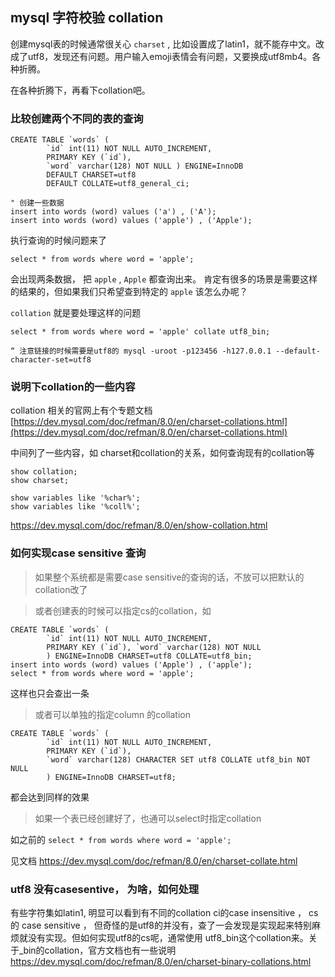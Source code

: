 ## mysql 字符校验 collation 

创建mysql表的时候通常很关心 `charset` , 比如设置成了latin1，就不能存中文。改成了utf8，发现还有问题。用户输入emoji表情会有问题，又要换成utf8mb4。各种折腾。

在各种折腾下，再看下collation吧。

### 比较创建两个不同的表的查询

```
CREATE TABLE `words` ( 
        `id` int(11) NOT NULL AUTO_INCREMENT,  
        PRIMARY KEY (`id`), 
        `word` varchar(128) NOT NULL ) ENGINE=InnoDB 
        DEFAULT CHARSET=utf8 
        DEFAULT COLLATE=utf8_general_ci;

" 创建一些数据
insert into words (word) values ('a') , ('A');
insert into words (word) values ('apple') , ('Apple');

```

执行查询的时候问题来了

```
select * from words where word = 'apple';
```

会出现两条数据， 把 `apple` , `Apple` 都查询出来。 肯定有很多的场景是需要这样的结果的，但如果我们只希望查到特定的 `apple` 该怎么办呢？

`collation` 就是要处理这样的问题

```
select * from words where word = 'apple' collate utf8_bin;

“ 注意链接的时候需要是utf8的 mysql -uroot -p123456 -h127.0.0.1 --default-character-set=utf8
```


### 说明下collation的一些内容

collation 相关的官网上有个专题文档 [https://dev.mysql.com/doc/refman/8.0/en/charset-collations.html](https://dev.mysql.com/doc/refman/8.0/en/charset-collations.html)

中间列了一些内容，如 charset和collation的关系，如何查询现有的collation等

```
show collation;
show charset;

show variables like '%char%';
show variables like '%coll%';
```

https://dev.mysql.com/doc/refman/8.0/en/show-collation.html

### 如何实现case sensitive 查询

> 如果整个系统都是需要case sensitive的查询的话，不放可以把默认的collation改了

> 或者创建表的时候可以指定cs的collation，如

```
CREATE TABLE `words` ( 
        `id` int(11) NOT NULL AUTO_INCREMENT,  
        PRIMARY KEY (`id`), `word` varchar(128) NOT NULL 
        ) ENGINE=InnoDB CHARSET=utf8 COLLATE=utf8_bin;
insert into words (word) values ('Apple') , ('apple');
select * from words where word = 'apple';
```

这样也只会查出一条

> 或者可以单独的指定column 的collation

```
CREATE TABLE `words` ( 
        `id` int(11) NOT NULL AUTO_INCREMENT,  
        PRIMARY KEY (`id`), 
        `word` varchar(128) CHARACTER SET utf8 COLLATE utf8_bin NOT NULL  
        ) ENGINE=InnoDB CHARSET=utf8;
```

都会达到同样的效果

> 如果一个表已经创建好了，也通可以select时指定collation

如之前的 `select * from words where word = 'apple';`

见文档 https://dev.mysql.com/doc/refman/8.0/en/charset-collate.html



### utf8 没有casesentive， 为啥，如何处理

有些字符集如latin1, 明显可以看到有不同的collation ci的case insensitive ， cs的 case sensitive ， 但奇怪的是utf8的并没有，查了一会发现是实现起来特别麻烦就没有实现。但如何实现utf8的cs呢，通常使用 utf8_bin这个collation来。关于_bin的collation，官方文档也有一些说明  https://dev.mysql.com/doc/refman/8.0/en/charset-binary-collations.html
